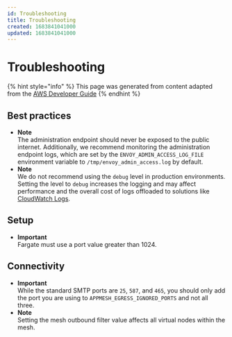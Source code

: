```yaml
---
id: Troubleshooting
title: Troubleshooting
created: 1683841041000
updated: 1683841041000
---
```

# Troubleshooting

{% hint style="info" %}
This page was generated from content adapted from the [AWS Developer Guide](https://github.com/awsdocs/aws-app-mesh-user-guide.git)
{% endhint %}

## Best practices

- **Note**  
The administration endpoint should never be exposed to the public internet\. Additionally, we recommend monitoring the administration endpoint logs, which are set by the `ENVOY_ADMIN_ACCESS_LOG_FILE` environment variable to `/tmp/envoy_admin_access.log` by default\.
- **Note**  
We do not recommend using the `debug` level in production environments\. Setting the level to `debug` increases the logging and may affect performance and the overall cost of logs offloaded to solutions like [CloudWatch Logs](https://docs.aws.amazon.com/AmazonCloudWatch/latest/logs/WhatIsCloudWatchLogs.html)\.


## Setup

- **Important**  
Fargate must use a port value greater than 1024\.


## Connectivity

- **Important**  
While the standard SMTP ports are `25`, `587`, and `465`, you should only add the port you are using to `APPMESH_EGRESS_IGNORED_PORTS` and not all three\.
- **Note**  
Setting the mesh outbound filter value affects all virtual nodes within the mesh\.

